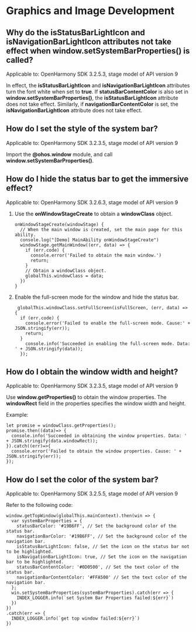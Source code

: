 # Graphics and Image Development

## Why do the isStatusBarLightIcon and isNavigationBarLightIcon attributes not take effect when window.setSystemBarProperties() is called?

Applicable to: OpenHarmony SDK 3.2.5.3, stage model of API version 9

In effect, the **isStatusBarLightIcon** and **isNavigationBarLightIcon** attributes turn the font white when set to **true**. If **statusBarContentColor** is also set in **window.setSystemBarProperties()**, the **isStatusBarLightIcon** attribute does not take effect. Similarly, if **navigationBarContentColor** is set, the **isNavigationBarLightIcon** attribute does not take effect.

## How do I set the style of the system bar?

Applicable to: OpenHarmony SDK 3.2.3.5, stage model of API version 9

Import the **\@ohos.window** module, and call **window.setSystemBarProperties()**.

## How do I hide the status bar to get the immersive effect?

Applicable to: OpenHarmony SDK 3.2.6.3, stage model of API version 9

1. Use the **onWindowStageCreate** to obtain a **windowClass** object.
   
   ```
   onWindowStageCreate(windowStage) {
     // When the main window is created, set the main page for this ability.
     console.log("[Demo] MainAbility onWindowStageCreate")
     windowStage.getMainWindow((err, data) => {
       if (err.code) {
         console.error('Failed to obtain the main window.')
         return;
       }
       // Obtain a windowClass object.
       globalThis.windowClass = data; 
     })
   }
   ```

2. Enable the full-screen mode for the window and hide the status bar.
   
   ```
    globalThis.windowClass.setFullScreen(isFullScreen, (err, data) => {
     if (err.code) {
       console.error('Failed to enable the full-screen mode. Cause:' + JSON.stringify(err));
       return;
     }
       console.info('Succeeded in enabling the full-screen mode. Data: ' + JSON.stringify(data));
     });
   ```

## How do I obtain the window width and height?

Applicable to: OpenHarmony SDK 3.2.3.5, stage model of API version 9

Use **window.getProperties()** to obtain the window properties. The **windowRect** field in the properties specifies the window width and height.

Example:


```
let promise = windowClass.getProperties();
promise.then((data)=> {
  console.info('Succeeded in obtaining the window properties. Data: ' + JSON.stringify(data.windowRect));
}).catch((err)=>{
  console.error('Failed to obtain the window properties. Cause: ' + JSON.stringify(err));
});
```

## How do I set the color of the system bar?

Applicable to: OpenHarmony SDK 3.2.5.5, stage model of API version 9

Refer to the following code:


```
window.getTopWindow(globalThis.mainContext).then(win => {
  var systemBarProperties = {
    statusBarColor: '#19B6FF', // Set the background color of the status bar.
    navigationBarColor: '#19B6FF', // Set the background color of the navigation bar.
    isStatusBarLightIcon: false, // Set the icon on the status bar not to be highlighted.
    isNavigationBarLightIcon: true, // Set the icon on the navigation bar to be highlighted.
    statusBarContentColor: '#0D0500', // Set the text color of the status bar.
    navigationBarContentColor: '#FFA500' // Set the text color of the navigation bar.
  };
  win.setSystemBarProperties(systemBarProperties).catch(err => {
    INDEX_LOGGER.info(`set System Bar Properties failed:${err}`)
  })
})
.catch(err => {
  INDEX_LOGGER.info(`get top window failed:${err}`)
})
```
